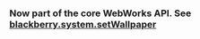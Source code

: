### Now part of the core WebWorks API. See [blackberry.system.setWallpaper](http://developer.blackberry.com/html5/apis/blackberry.system.html#.setWallpaper)
